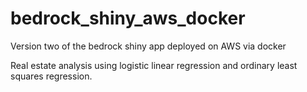 # bedrock_shiny_aws_docker
Version two of the bedrock shiny app deployed on AWS via docker

Real estate analysis using logistic linear regression and ordinary least squares regression.

